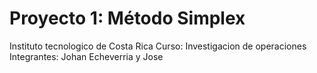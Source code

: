 # Proyecto 1: Método Simplex
 Instituto tecnologico de Costa Rica
 Curso: Investigacion de operaciones
 Integrantes: Johan Echeverria y Jose
 
